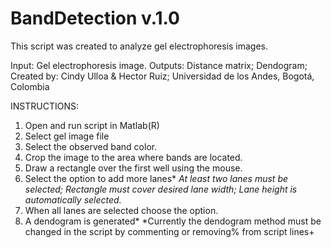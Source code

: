 # BandDetection v.1.0
This script was created to analyze gel electrophoresis images.

Input: Gel electrophoresis image.
Outputs: Distance matrix; Dendogram;
Created by: Cindy Ulloa & Hector Ruiz; Universidad de los Andes, Bogotá, Colombia

INSTRUCTIONS:

1. Open and run script in Matlab(R)
2. Select gel image file
3. Select the observed band color.
4. Crop the image to the area where bands are located.
5. Draw a rectangle over the first well using the mouse.
6. Select the option to add more lanes*
    *At least two lanes must be selected; Rectangle must cover desired lane width; Lane height is automatically selected.*
7. When all lanes are selected choose the option.
8. A dendogram is generated*
  *Currently the dendogram method must be changed in the script by commenting or removing% from script lines+

